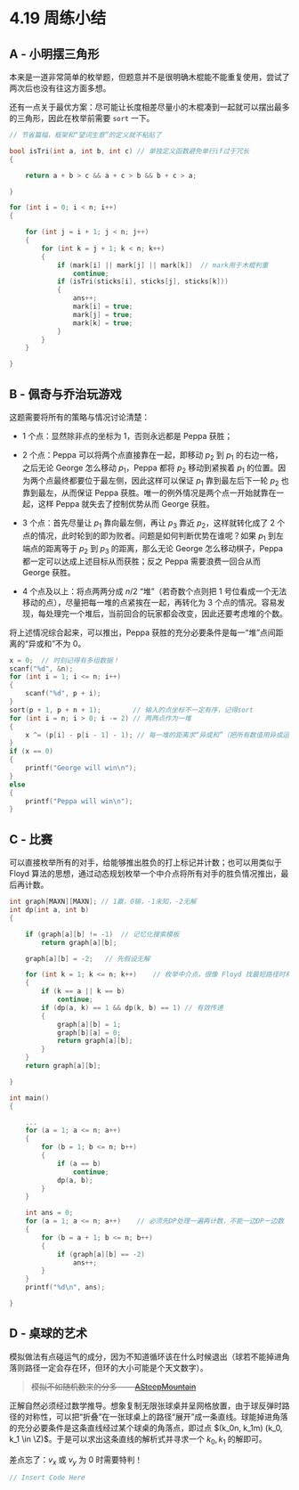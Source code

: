 # 4.19 周练小结

## A - 小明摆三角形

本来是一道非常简单的枚举题，但题意并不是很明确木棍能不能重复使用，尝试了两次后也没有往这方面多想。

还有一点关于最优方案：尽可能让长度相差尽量小的木棍凑到一起就可以摆出最多的三角形，因此在枚举前需要 `sort` 一下。

```c++
// 节省篇幅，框架和“望词生意”的定义就不粘贴了

bool isTri(int a, int b, int c) // 单独定义函数避免单行if过于冗长
{

    return a + b > c && a + c > b && b + c > a;

}

for (int i = 0; i < n; i++)
{

    for (int j = i + 1; j < n; j++)
    {
        for (int k = j + 1; k < n; k++)
        {
            if (mark[i] || mark[j] || mark[k])  // mark用于木棍判重
                continue;
            if (isTri(sticks[i], sticks[j], sticks[k]))
            {
                ans++;
                mark[i] = true;
                mark[j] = true;
                mark[k] = true;
            }
        }
    }

}

```

## B - 佩奇与乔治玩游戏

这题需要将所有的策略与情况讨论清楚：

-   1 个点：显然除非点的坐标为 1，否则永远都是 Peppa 获胜；

-   2 个点：Peppa 可以将两个点直接靠在一起，即移动 $p_2$ 到 $p_1$ 的右边一格，之后无论 George 怎么移动 $p_1$，Peppa 都将 $p_2$ 移动到紧挨着 $p_1$ 的位置。因为两个点最终都要位于最左侧，因此这样可以保证 $p_1$ 靠到最左后下一轮 $p_2$ 也靠到最左，从而保证 Peppa 获胜。唯一的例外情况是两个点一开始就靠在一起，这样 Peppa 就失去了控制优势从而 George 获胜。
-   3 个点：首先尽量让 $p_1$ 靠向最左侧，再让 $p_3$ 靠近 $p_2$，这样就转化成了 2 个点的情况，此时轮到的即为败者。问题是如何判断优势在谁呢？如果 $p_1$ 到左端点的距离等于 $p_2$ 到 $p_3$ 的距离，那么无论 George 怎么移动棋子，Peppa 都一定可以达成上述目标从而获胜；反之 Peppa 需要浪费一回合从而 George 获胜。
-   4 个点及以上：将点两两分成 $n/2$ “堆”（若奇数个点则把 $1$ 号位看成一个无法移动的点），尽量把每一堆的点紧挨在一起，再转化为 3 个点的情况。容易发现，每处理完一个堆后，当前回合的玩家都会改变，因此还要考虑堆的个数。

将上述情况综合起来，可以推出，Peppa 获胜的充分必要条件是每一“堆”点间距离的“异或和”不为 $0$。

```c++
x = 0;  // 时刻记得有多组数据！
scanf("%d", &n);
for (int i = 1; i <= n; i++)
{
    scanf("%d", p + i);
}
sort(p + 1, p + n + 1);        // 输入的点坐标不一定有序，记得sort
for (int i = n; i > 0; i -= 2) // 两两点作为一堆
{
    x ^= (p[i] - p[i - 1] - 1); // 每一堆的距离求“异或和”（把所有数值用异或运算连接）
}
if (x == 0)
{
    printf("George will win\n");
}
else
{
    printf("Peppa will win\n");
}
```

## C - 比赛

可以直接枚举所有的对手，给能够推出胜负的打上标记并计数；也可以用类似于 Floyd 算法的思想，通过动态规划枚举一个中介点将所有对手的胜负情况推出，最后再计数。

```c++
int graph[MAXN][MAXN]; // 1赢，0输，-1未知，-2无解
int dp(int a, int b)
{

    if (graph[a][b] != -1)  // 记忆化搜索模板
        return graph[a][b];

    graph[a][b] = -2;   // 先假设无解

    for (int k = 1; k <= n; k++)    // 枚举中介点，很像 Floyd 找最短路径时利用中介点来松弛的思想
    {
        if (k == a || k == b)
            continue;
        if (dp(a, k) == 1 && dp(k, b) == 1) // 有效传递
        {
            graph[a][b] = 1;
            graph[b][a] = 0;
            return graph[a][b];
        }
    }
    return graph[a][b];

}

int main()
{

    ...
    for (a = 1; a <= n; a++)
    {
        for (b = 1; b <= n; b++)
        {
            if (a == b)
                continue;
            dp(a, b);
        }
    }

    int ans = 0;
    for (a = 1; a <= n; a++)    // 必须先DP处理一遍再计数，不能一边DP一边数
    {
        for (b = a + 1; b <= n; b++)
        {
            if (graph[a][b] == -2)
                ans++;
        }
    }
    printf("%d\n", ans);

}

```

## D - 桌球的艺术

模拟做法有点碰运气的成分，因为不知道循环该在什么时候退出（球若不能掉进角落则路径一定会存在环，但环的大小可能是个天文数字）。

> ~~模拟不如随机数来的分多 ——[ASteepMountain](https://www.luogu.com.cn/user/766639)~~

正解自然必须经过数学推导。想象复制无限张球桌并呈网格放置，由于球反弹时路径的对称性，可以把“折叠”在一张球桌上的路径“展开”成一条直线。球能掉进角落的充分必要条件是这条直线经过某个球桌的角落点，即过点 $(k_0n, k_1m) (k_0, k_1 \in \Z)$。于是可以求出这条直线的解析式并寻求一个 $k_0, k_1$ 的解即可。

差点忘了：$v_x$ 或 $v_y$ 为 $0$ 时需要特判！

```c++
// Insert Code Here
```
